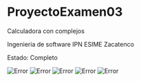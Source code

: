 # ProyectoExamen03
Calculadora con complejos

Ingenieria de software
IPN
ESIME Zacatenco

Estado: Completo

![Error](https://github.com/JhonRS1800/ProyectoExamen03/blob/master/01.jpeg)
![Error](https://github.com/JhonRS1800/ProyectoExamen03/blob/master/02.jpeg)
![Error](https://github.com/JhonRS1800/ProyectoExamen03/blob/master/03.jpeg)
![Error](https://github.com/JhonRS1800/ProyectoExamen03/blob/master/04.jpeg)
![Error](https://github.com/JhonRS1800/ProyectoExamen03/blob/master/05.jpeg)
